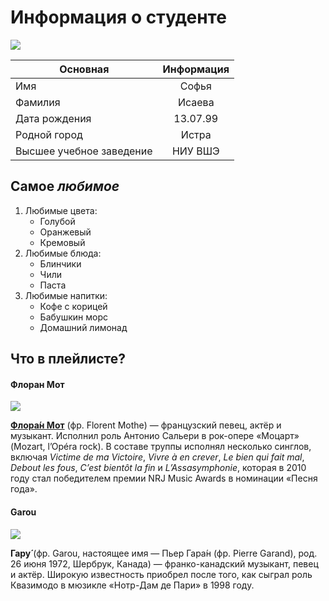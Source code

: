 # **Информация о студенте** 


![](https://vk.vkfaces.com/841533/v841533597/b696/HTa7QEgaVkY.jpg)

Основная|Информация 
---|:---:
Имя|Софья
Фамилия|Исаева
Дата рождения|13.07.99 
Родной город|Истра 
Высшее учебное заведение|НИУ ВШЭ 

## **Самое _любимое_**
1. Любимые цвета:
    + Голубой
    + Оранжевый
    + Кремовый
2. Любимые блюда:
    + Блинчики
    + Чили
    + Паста
3. Любимые напитки:
    + Кофе с корицей
    + Бабушкин морс
    + Домашний лимонад
    
## Что в плейлисте?

#### **Флоран Мот**


![](https://i.concertwith.me/artists/5dc361d965d792b4f390c805bf40c182.jpg)

[**Флора́н Мот**](https://www.instagram.com/florentmothe/) (фр. Florent Mothe) — французский певец, актёр и музыкант. Исполнил роль Антонио Сальери в рок-опере «Моцарт» (Mozart, l’Opéra rock). В составе труппы исполнял несколько синглов, включая _Victime de ma Victoire_, _Vivre à en crever_, _Le bien qui fait mal_, _Debout les fous_, _C’est bientôt la fin_ и _L’Assasymphonie_, которая в 2010 году стал победителем премии NRJ Music Awards в номинации «Песня года».

#### **Garou**
![](https://i.scdn.co/image/5da7572764182840f9ba44f8489842aea351a424)

**Гару́** (фр. Garou, настоящее имя — Пьер Гара́н (фр. Pierre Garand), род. 26 июня 1972, Шербрук, Канада) — франко-канадский музыкант, певец и актёр. Широкую известность приобрел после того, как сыграл роль Квазимодо в мюзикле «Нотр-Дам де Пари» в 1998 году.

    
